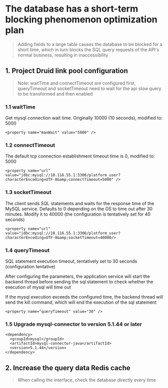 # The database has a short-term blocking phenomenon optimization plan
> Adding fields to a large table causes the database to be blocked for a short time, which in turn blocks the SQL query requests of the API's normal business, resulting in inaccessibility

## 1. Project Druid link pool configuration
> Note: waitTime and connectTimeout are configured first, queryTimeout and socketTimeout need to wait for the api slow query to be transformed and then enabled

### 1.1 waitTime

Get mysql connection wait time. Originally 10000 (10 seconds), modified to: 5000

```
<property name="maxWait" value="5000" />
```

### 1.2 connectTimeout

The default tcp connection establishment timeout time is 0, modified to: 5000

```
<property name="url" value="jdbc:mysql://10.116.55.1:3306/platform_user?characterEncoding=UTF-8&amp;connectTimeout=5000" />
```

### 1.3 socketTimeout

The client sends SQL statements and waits for the response time of the MySQL service. Defaults to 0 depending on the OS to time out after 30 minutes. Modify it to 40000 (the configuration is tentatively set for 40 seconds)

```
<property name="url" value="jdbc:mysql://10.116.55.1:3306/platform_user?characterEncoding=UTF-8&amp;socketTimeout=40000/>
```

### 1.4 queryTimeout

SQL statement execution timeout, tentatively set to 30 seconds (configuration tentative)

After configuring the parameters, the application service will start the backend thread before sending the sql statement to check whether the execution of mysql will time out

If the mysql execution exceeds the configured time, the backend thread will send the kill command, which will end the execution of the sql statement

```
<property name="queryTimeout" value="30" />
```

### 1.5 Upgrade mysql-connector to version 5.1.44 or later

```
<dependency>
  <groupId>mysql</groupId>
  <artifactId>mysql-connector-java</artifactId>
  <version>5.1.44</version>
</dependency>
```

## 2. Increase the query data Redis cache
> When calling the interface, check the database directly every time

